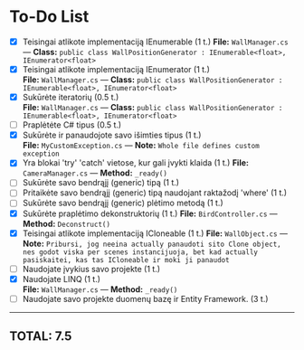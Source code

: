 # To-Do List

- [x] Teisingai atlikote implementaciją IEnumerable<T> (1 t.)
  **File:** `WallManager.cs` — **Class:** `public class WallPositionGenerator : IEnumerable<float>, IEnumerator<float>`
- [x] Teisingai atlikote implementaciją IEnumerator<T> (1 t.)  
  **File:** `WallManager.cs` — **Class:** `public class WallPositionGenerator : IEnumerable<float>, IEnumerator<float>`
- [x] Sukūrėte iteratorių (0.5 t.)  
  **File:** `WallManager.cs` — **Class:** `public class WallPositionGenerator : IEnumerable<float>, IEnumerator<float>`
- [ ] Praplėtėte C# tipus (0.5 t.)  
- [x] Sukūrėte ir panaudojote savo išimties tipus (1 t.)  
  **File:** `MyCustomException.cs` — **Note:** `Whole file defines custom exception`
- [x] Yra blokai 'try' 'catch' vietose, kur gali įvykti klaida (1 t.)
  **File:** `CameraManager.cs` — **Method:** `_ready()`
- [ ] Sukūrėte savo bendrąjį (generic) tipą (1 t.)  
- [ ] Pritaikėte savo bendrąjį (generic) tipą naudojant raktažodį 'where' (1 t.)  
- [ ] Sukūrėte savo bendrąjį (generic) plėtimo metodą (1 t.)  
- [x] Sukūrėte praplėtimo dekonstruktorių (1 t.)
  **File:** `BirdController.cs` — **Method:** `Deconstruct()`
- [x] Teisingai atlikote implementaciją ICloneable (1 t.)
  **File:** `WallObject.cs` — **Note:** `Pribursi, jog neeina actually panaudoti sito Clone object, nes godot viska per scenes instancijuoja, bet kad actually pasiskaitei, kas tas ICloneable ir moki ji panaudot`
- [ ] Naudojate įvykius savo projekte (1 t.)  
- [x] Naudojate LINQ (1 t.)  
  **File:** `WallManager.cs` — **Method:** `_ready()`
- [ ] Naudojate savo projekte duomenų bazę ir Entity Framework. (3 t.)  
 
---

## TOTAL: 7.5
